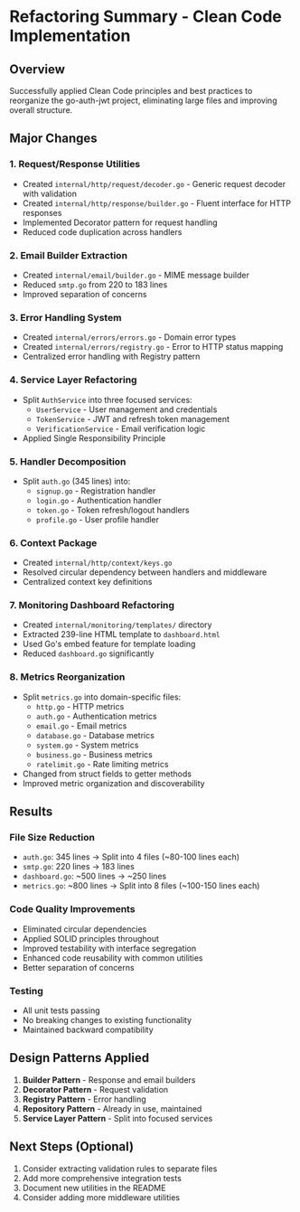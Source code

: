 # Refactoring Summary - Clean Code Implementation

## Overview
Successfully applied Clean Code principles and best practices to reorganize the go-auth-jwt project, eliminating large files and improving overall structure.

## Major Changes

### 1. Request/Response Utilities
- Created `internal/http/request/decoder.go` - Generic request decoder with validation
- Created `internal/http/response/builder.go` - Fluent interface for HTTP responses
- Implemented Decorator pattern for request handling
- Reduced code duplication across handlers

### 2. Email Builder Extraction
- Created `internal/email/builder.go` - MIME message builder
- Reduced `smtp.go` from 220 to 183 lines
- Improved separation of concerns

### 3. Error Handling System
- Created `internal/errors/errors.go` - Domain error types
- Created `internal/errors/registry.go` - Error to HTTP status mapping
- Centralized error handling with Registry pattern

### 4. Service Layer Refactoring
- Split `AuthService` into three focused services:
  - `UserService` - User management and credentials
  - `TokenService` - JWT and refresh token management
  - `VerificationService` - Email verification logic
- Applied Single Responsibility Principle

### 5. Handler Decomposition
- Split `auth.go` (345 lines) into:
  - `signup.go` - Registration handler
  - `login.go` - Authentication handler
  - `token.go` - Token refresh/logout handlers
  - `profile.go` - User profile handler

### 6. Context Package
- Created `internal/http/context/keys.go`
- Resolved circular dependency between handlers and middleware
- Centralized context key definitions

### 7. Monitoring Dashboard Refactoring
- Created `internal/monitoring/templates/` directory
- Extracted 239-line HTML template to `dashboard.html`
- Used Go's embed feature for template loading
- Reduced `dashboard.go` significantly

### 8. Metrics Reorganization
- Split `metrics.go` into domain-specific files:
  - `http.go` - HTTP metrics
  - `auth.go` - Authentication metrics
  - `email.go` - Email metrics
  - `database.go` - Database metrics
  - `system.go` - System metrics
  - `business.go` - Business metrics
  - `ratelimit.go` - Rate limiting metrics
- Changed from struct fields to getter methods
- Improved metric organization and discoverability

## Results

### File Size Reduction
- `auth.go`: 345 lines → Split into 4 files (~80-100 lines each)
- `smtp.go`: 220 lines → 183 lines
- `dashboard.go`: ~500 lines → ~250 lines
- `metrics.go`: ~800 lines → Split into 8 files (~100-150 lines each)

### Code Quality Improvements
- Eliminated circular dependencies
- Applied SOLID principles throughout
- Improved testability with interface segregation
- Enhanced code reusability with common utilities
- Better separation of concerns

### Testing
- All unit tests passing
- No breaking changes to existing functionality
- Maintained backward compatibility

## Design Patterns Applied
1. **Builder Pattern** - Response and email builders
2. **Decorator Pattern** - Request validation
3. **Registry Pattern** - Error handling
4. **Repository Pattern** - Already in use, maintained
5. **Service Layer Pattern** - Split into focused services

## Next Steps (Optional)
1. Consider extracting validation rules to separate files
2. Add more comprehensive integration tests
3. Document new utilities in the README
4. Consider adding more middleware utilities